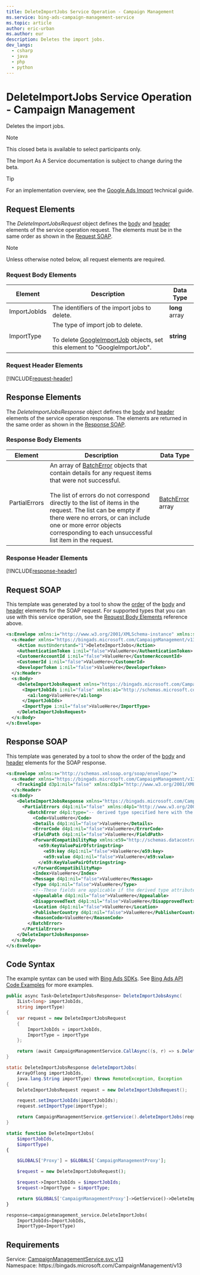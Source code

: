 ```yaml
---
title: DeleteImportJobs Service Operation - Campaign Management
ms.service: bing-ads-campaign-management-service
ms.topic: article
author: eric-urban
ms.author: eur
description: Deletes the import jobs.
dev_langs: 
  - csharp
  - java
  - php
  - python
---
```

# DeleteImportJobs Service Operation - Campaign Management
Deletes the import jobs.

> [!NOTE]
> This closed beta is available to select participants only. 
> 
> The Import As A Service documentation is subject to change during the beta.

> [!TIP]
> For an implementation overview, see the [Google Ads Import](../guides/google-ads-import.md) technical guide.

## <a name="request"></a>Request Elements
The *DeleteImportJobsRequest* object defines the [body](#request-body) and [header](#request-header) elements of the service operation request. The elements must be in the same order as shown in the [Request SOAP](#request-soap). 

> [!NOTE]
> Unless otherwise noted below, all request elements are required.

### <a name="request-body"></a>Request Body Elements

|Element|Description|Data Type|
|-----------|---------------|-------------|
|<a name="importjobids"></a>ImportJobIds|The identifiers of the import jobs to delete.|**long** array|
|<a name="importtype"></a>ImportType|The type of import job to delete.<br/><br/>To delete [GoogleImportJob](googleimportjob.md) objects, set this element to "GoogleImportJob".|**string**|

### <a name="request-header"></a>Request Header Elements
[!INCLUDE[request-header](./includes/request-header.md)]

## <a name="response"></a>Response Elements
The *DeleteImportJobsResponse* object defines the [body](#response-body) and [header](#response-header) elements of the service operation response. The elements are returned in the same order as shown in the [Response SOAP](#response-soap).

### <a name="response-body"></a>Response Body Elements

|Element|Description|Data Type|
|-----------|---------------|-------------|
|<a name="partialerrors"></a>PartialErrors|An array of [BatchError](batcherror.md) objects that contain details for any request items that were not successful.<br/><br/>The list of errors do not correspond directly to the list of items in the request. The list can be empty if there were no errors, or can include one or more error objects corresponding to each unsuccessful list item in the request.|[BatchError](batcherror.md) array|

### <a name="response-header"></a>Response Header Elements
[!INCLUDE[response-header](./includes/response-header.md)]

## <a name="request-soap"></a>Request SOAP
This template was generated by a tool to show the [order](../guides/services-protocol.md#element-order) of the [body](#request-body) and [header](#request-header) elements for the SOAP request. For supported types that you can use with this service operation, see the [Request Body Elements](#request-body) reference above.

```xml
<s:Envelope xmlns:i="http://www.w3.org/2001/XMLSchema-instance" xmlns:s="http://schemas.xmlsoap.org/soap/envelope/">
  <s:Header xmlns="https://bingads.microsoft.com/CampaignManagement/v13">
    <Action mustUnderstand="1">DeleteImportJobs</Action>
    <AuthenticationToken i:nil="false">ValueHere</AuthenticationToken>
    <CustomerAccountId i:nil="false">ValueHere</CustomerAccountId>
    <CustomerId i:nil="false">ValueHere</CustomerId>
    <DeveloperToken i:nil="false">ValueHere</DeveloperToken>
  </s:Header>
  <s:Body>
    <DeleteImportJobsRequest xmlns="https://bingads.microsoft.com/CampaignManagement/v13">
      <ImportJobIds i:nil="false" xmlns:a1="http://schemas.microsoft.com/2003/10/Serialization/Arrays">
        <a1:long>ValueHere</a1:long>
      </ImportJobIds>
      <ImportType i:nil="false">ValueHere</ImportType>
    </DeleteImportJobsRequest>
  </s:Body>
</s:Envelope>
```

## <a name="response-soap"></a>Response SOAP
This template was generated by a tool to show the order of the [body](#response-body) and [header](#response-header) elements for the SOAP response.

```xml
<s:Envelope xmlns:s="http://schemas.xmlsoap.org/soap/envelope/">
  <s:Header xmlns="https://bingads.microsoft.com/CampaignManagement/v13">
    <TrackingId d3p1:nil="false" xmlns:d3p1="http://www.w3.org/2001/XMLSchema-instance">ValueHere</TrackingId>
  </s:Header>
  <s:Body>
    <DeleteImportJobsResponse xmlns="https://bingads.microsoft.com/CampaignManagement/v13">
      <PartialErrors d4p1:nil="false" xmlns:d4p1="http://www.w3.org/2001/XMLSchema-instance">
        <BatchError d4p1:type="-- derived type specified here with the appropriate prefix --">
          <Code>ValueHere</Code>
          <Details d4p1:nil="false">ValueHere</Details>
          <ErrorCode d4p1:nil="false">ValueHere</ErrorCode>
          <FieldPath d4p1:nil="false">ValueHere</FieldPath>
          <ForwardCompatibilityMap xmlns:e59="http://schemas.datacontract.org/2004/07/System.Collections.Generic" d4p1:nil="false">
            <e59:KeyValuePairOfstringstring>
              <e59:key d4p1:nil="false">ValueHere</e59:key>
              <e59:value d4p1:nil="false">ValueHere</e59:value>
            </e59:KeyValuePairOfstringstring>
          </ForwardCompatibilityMap>
          <Index>ValueHere</Index>
          <Message d4p1:nil="false">ValueHere</Message>
          <Type d4p1:nil="false">ValueHere</Type>
          <!--These fields are applicable if the derived type attribute is set to EditorialError-->
          <Appealable d4p1:nil="false">ValueHere</Appealable>
          <DisapprovedText d4p1:nil="false">ValueHere</DisapprovedText>
          <Location d4p1:nil="false">ValueHere</Location>
          <PublisherCountry d4p1:nil="false">ValueHere</PublisherCountry>
          <ReasonCode>ValueHere</ReasonCode>
        </BatchError>
      </PartialErrors>
    </DeleteImportJobsResponse>
  </s:Body>
</s:Envelope>
```

## <a name="example"></a>Code Syntax
The example syntax can be used with [Bing Ads SDKs](../guides/client-libraries.md). See [Bing Ads API Code Examples](../guides/code-examples.md) for more examples.
```csharp
public async Task<DeleteImportJobsResponse> DeleteImportJobsAsync(
	IList<long> importJobIds,
	string importType)
{
	var request = new DeleteImportJobsRequest
	{
		ImportJobIds = importJobIds,
		ImportType = importType
	};

	return (await CampaignManagementService.CallAsync((s, r) => s.DeleteImportJobsAsync(r), request));
}
```
```java
static DeleteImportJobsResponse deleteImportJobs(
	ArrayOflong importJobIds,
	java.lang.String importType) throws RemoteException, Exception
{
	DeleteImportJobsRequest request = new DeleteImportJobsRequest();

	request.setImportJobIds(importJobIds);
	request.setImportType(importType);

	return CampaignManagementService.getService().deleteImportJobs(request);
}
```
```php
static function DeleteImportJobs(
	$importJobIds,
	$importType)
{

	$GLOBALS['Proxy'] = $GLOBALS['CampaignManagementProxy'];

	$request = new DeleteImportJobsRequest();

	$request->ImportJobIds = $importJobIds;
	$request->ImportType = $importType;

	return $GLOBALS['CampaignManagementProxy']->GetService()->DeleteImportJobs($request);
}
```
```python
response=campaignmanagement_service.DeleteImportJobs(
	ImportJobIds=ImportJobIds,
	ImportType=ImportType)
```

## Requirements
Service: [CampaignManagementService.svc v13](https://campaign.api.bingads.microsoft.com/Api/Advertiser/CampaignManagement/v13/CampaignManagementService.svc)  
Namespace: https\://bingads.microsoft.com/CampaignManagement/v13  

